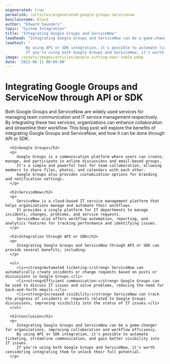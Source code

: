 ```yaml
---
aigenerated: true
permalink: /articles/aigenerated-google-groups-servicenow
boxclassname: black
author: "Edward Saunders"
topic: "System Integration"
title: "Integrating Google Groups and ServiceNow"
leadhead: "Integrating Google Groups and ServiceNow can be a game-changer for organizations, improving collaboration and workflow efficiency"
leadtext: "
         By using API or SDK integration, it's possible to automate ticketing, streamline communication, and gain better visibility into IT issues. 
         If you're using both Google Groups and ServiceNow, it's worth considering integrating them to unlock their full potential."
image: /assets/images/articles/people-sitting-near-table.webp
date: '2022-06-11 00:00:00'
---
```

<div class="arttext">      <h1>Integrating Google Groups and ServiceNow through API or SDK</h1>
      <p>
         Both Google Groups and ServiceNow are widely used services for managing team communication and IT service management respectively. 
         By integrating these two services, organizations can enhance collaboration and streamline their workflow. 
         This blog post will explore the benefits of integrating Google Groups and ServiceNow, and how it can be done through API or SDK.
      </p>

      <h2>Google Groups</h2>
      <p>
         Google Groups is a communication platform where users can create, manage, and participate in online discussions and email-based groups. 
         It's a simple and powerful tool for team collaboration, allowing members to share files, photos, and calendars with each other. 
         Google Groups also provides customization options for branding and notification settings.
      </p>

      <h2>ServiceNow</h2>
      <p>
         ServiceNow is a cloud-based IT service management platform that helps organizations manage and automate their workflows. 
         It provides a single platform for IT departments to manage incidents, changes, problems, and service requests. 
         ServiceNow also offers workflow automation, reporting, and analytics features for tracking performance and identifying issues.
      </p>

      <h2>Integration through API or SDK</h2>
      <p>
         Integrating Google Groups and ServiceNow through API or SDK can provide several benefits, including:
      </p>

      <ul>
         <li><strong>Automated ticketing:</strong> ServiceNow can automatically create incidents or change requests based on posts or discussions in Google Groups.</li>
         <li><strong>Efficient communication:</strong> Google Groups can be used to discuss IT issues and solve problems, reducing the need for back-and-forth emails.</li>
         <li><strong>Increased visibility:</strong> ServiceNow can track the progress of incidents or requests related to Google Groups discussions, improving visibility into the status of IT issues.</li>
      </ul>

      <h2>Conclusion</h2>
      <p>
         Integrating Google Groups and ServiceNow can be a game-changer for organizations, improving collaboration and workflow efficiency. 
         By using API or SDK integration, it's possible to automate ticketing, streamline communication, and gain better visibility into IT issues. 
         If you're using both Google Groups and ServiceNow, it's worth considering integrating them to unlock their full potential. 
      </p>
</div>
